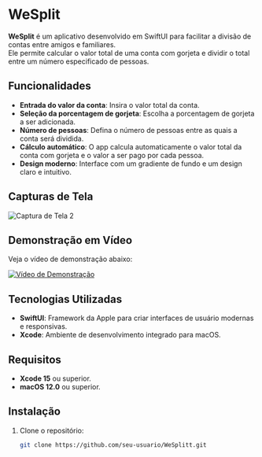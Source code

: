 # WeSplit

**WeSplit** é um aplicativo desenvolvido em SwiftUI para facilitar a divisão de contas entre amigos e familiares.<br>
Ele permite calcular o valor total de uma conta com gorjeta e dividir o total entre um número especificado de pessoas.

## Funcionalidades

- **Entrada do valor da conta**: Insira o valor total da conta.
- **Seleção da porcentagem de gorjeta**: Escolha a porcentagem de gorjeta a ser adicionada.
- **Número de pessoas**: Defina o número de pessoas entre as quais a conta será dividida.
- **Cálculo automático**: O app calcula automaticamente o valor total da conta com gorjeta e o valor a ser pago por cada pessoa.
- **Design moderno**: Interface com um gradiente de fundo e um design claro e intuitivo.

## Capturas de Tela

![Captura de Tela 2](https://github.com/user-attachments/assets/b490631d-fddc-4ac9-9f24-bc3fdc109186)

## Demonstração em Vídeo

Veja o vídeo de demonstração abaixo:

[![Vídeo de Demonstração](https://img.youtube.com/vi/ID_DO_VIDEO/hqdefault.jpg)](https://drive.google.com/file/d/1Xrd1Wuvj-A2Aujr9xc6fG1hI-L4ZTxBY/view?usp=share_link)

## Tecnologias Utilizadas

- **SwiftUI**: Framework da Apple para criar interfaces de usuário modernas e responsivas.
- **Xcode**: Ambiente de desenvolvimento integrado para macOS.

## Requisitos

- **Xcode 15** ou superior.
- **macOS 12.0** ou superior.

## Instalação

1. Clone o repositório:
   ```bash
   git clone https://github.com/seu-usuario/WeSplitt.git
